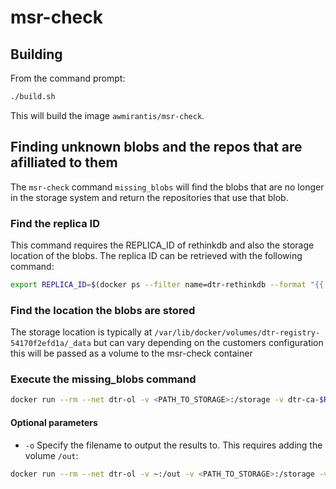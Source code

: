 # msr-check

## Building
From the command prompt:
```bash
./build.sh
```
This will build the image `awmirantis/msr-check`.

## Finding unknown blobs and the repos that are afilliated to them
The `msr-check` command `missing_blobs` will find the blobs that are no longer in the storage system and return the repositories that use that blob.
### Find the replica ID
This command requires the REPLICA_ID of rethinkdb and also the storage location of the blobs.
The replica ID can be retrieved with the following command:
```bash
export REPLICA_ID=$(docker ps --filter name=dtr-rethinkdb --format "{{ .Names }}" | cut -d"-" -f3)
```
### Find the location the blobs are stored
The storage location is typically at `/var/lib/docker/volumes/dtr-registry-54170f2efd1a/_data` but can vary depending on the customers configuration this will be passed as a volume to the msr-check container
### Execute the missing_blobs command
```bash
docker run --rm --net dtr-ol -v <PATH_TO_STORAGE>:/storage -v dtr-ca-$REPLICA_ID:/ca awmirantis/msr-check missing_blobs  --replica_id  $REPLICA_ID
```
#### Optional parameters
- `-o` Specify the filename to output the results to.  This requires adding the volume `/out`:
```bash
docker run --rm --net dtr-ol -v ~:/out -v <PATH_TO_STORAGE>:/storage -v dtr-ca-$REPLICA_ID:/ca awmirantis/msr-check missing_blobs  --replica_id  $REPLICA_ID -o foo.json
```